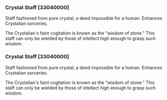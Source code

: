 ### Crystal Staff [33040000]

Staff fashioned from pure crystal; a deed impossible for a human. Enhances Crystalian sorceries.

The Crystalian's faint cogitation is known as the "wisdom of stone." This staff can only be wielded by those of intellect high enough to grasp such wisdom.### Crystal Staff [33040000]

Staff fashioned from pure crystal; a deed impossible for a human. Enhances Crystalian sorceries.

The Crystalian's faint cogitation is known as the "wisdom of stone." This staff can only be wielded by those of intellect high enough to grasp such wisdom.